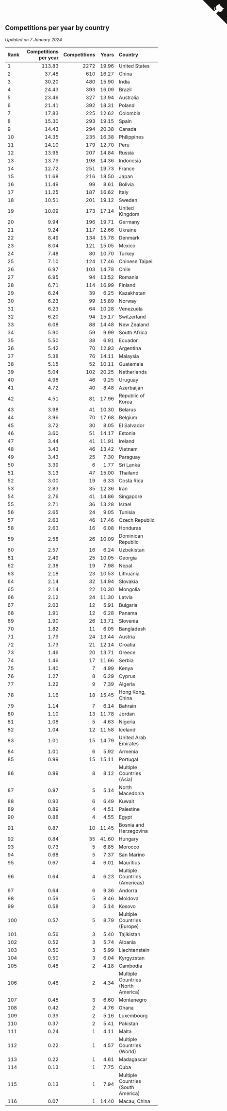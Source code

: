 ## Competitions per year by country

*Updated on  7 January 2024*

| Rank | Competitions per year | Competitions | Years | Country |
| :--- | ---: | ---: | ---: | :--- |
| 1 | 113.83 | 2272 | 19.96 | United States |
| 2 | 37.48 | 610 | 16.27 | China |
| 3 | 30.20 | 480 | 15.90 | India |
| 4 | 24.43 | 393 | 16.09 | Brazil |
| 5 | 23.46 | 327 | 13.94 | Australia |
| 6 | 21.41 | 392 | 18.31 | Poland |
| 7 | 17.83 | 225 | 12.62 | Colombia |
| 8 | 15.30 | 293 | 19.15 | Spain |
| 9 | 14.43 | 294 | 20.38 | Canada |
| 10 | 14.35 | 235 | 16.38 | Philippines |
| 11 | 14.10 | 179 | 12.70 | Peru |
| 12 | 13.95 | 207 | 14.84 | Russia |
| 13 | 13.79 | 198 | 14.36 | Indonesia |
| 14 | 12.72 | 251 | 19.73 | France |
| 15 | 11.68 | 216 | 18.50 | Japan |
| 16 | 11.49 | 99 | 8.61 | Bolivia |
| 17 | 11.25 | 187 | 16.62 | Italy |
| 18 | 10.51 | 201 | 19.12 | Sweden |
| 19 | 10.09 | 173 | 17.14 | United Kingdom |
| 20 | 9.94 | 196 | 19.71 | Germany |
| 21 | 9.24 | 117 | 12.66 | Ukraine |
| 22 | 8.49 | 134 | 15.78 | Denmark |
| 23 | 8.04 | 121 | 15.05 | Mexico |
| 24 | 7.48 | 80 | 10.70 | Turkey |
| 25 | 7.10 | 124 | 17.46 | Chinese Taipei |
| 26 | 6.97 | 103 | 14.78 | Chile |
| 27 | 6.95 | 94 | 13.52 | Romania |
| 28 | 6.71 | 114 | 16.99 | Finland |
| 29 | 6.24 | 39 | 6.25 | Kazakhstan |
| 30 | 6.23 | 99 | 15.89 | Norway |
| 31 | 6.23 | 64 | 10.28 | Venezuela |
| 32 | 6.20 | 94 | 15.17 | Switzerland |
| 33 | 6.08 | 88 | 14.48 | New Zealand |
| 34 | 5.90 | 59 | 9.99 | South Africa |
| 35 | 5.50 | 38 | 6.91 | Ecuador |
| 36 | 5.42 | 70 | 12.93 | Argentina |
| 37 | 5.38 | 76 | 14.11 | Malaysia |
| 38 | 5.15 | 52 | 10.11 | Guatemala |
| 39 | 5.04 | 102 | 20.25 | Netherlands |
| 40 | 4.98 | 46 | 9.25 | Uruguay |
| 41 | 4.72 | 40 | 8.48 | Azerbaijan |
| 42 | 4.51 | 81 | 17.96 | Republic of Korea |
| 43 | 3.98 | 41 | 10.30 | Belarus |
| 44 | 3.96 | 70 | 17.68 | Belgium |
| 45 | 3.72 | 30 | 8.05 | El Salvador |
| 46 | 3.60 | 51 | 14.17 | Estonia |
| 47 | 3.44 | 41 | 11.91 | Ireland |
| 48 | 3.43 | 46 | 13.42 | Vietnam |
| 49 | 3.43 | 25 | 7.30 | Paraguay |
| 50 | 3.39 | 6 | 1.77 | Sri Lanka |
| 51 | 3.13 | 47 | 15.00 | Thailand |
| 52 | 3.00 | 19 | 6.33 | Costa Rica |
| 53 | 2.83 | 35 | 12.36 | Iran |
| 54 | 2.76 | 41 | 14.86 | Singapore |
| 55 | 2.71 | 36 | 13.28 | Israel |
| 56 | 2.65 | 24 | 9.05 | Tunisia |
| 57 | 2.63 | 46 | 17.46 | Czech Republic |
| 58 | 2.63 | 16 | 6.08 | Honduras |
| 59 | 2.58 | 26 | 10.09 | Dominican Republic |
| 60 | 2.57 | 16 | 6.24 | Uzbekistan |
| 61 | 2.49 | 25 | 10.05 | Georgia |
| 62 | 2.38 | 19 | 7.98 | Nepal |
| 63 | 2.18 | 23 | 10.53 | Lithuania |
| 64 | 2.14 | 32 | 14.94 | Slovakia |
| 65 | 2.14 | 22 | 10.30 | Mongolia |
| 66 | 2.12 | 24 | 11.30 | Latvia |
| 67 | 2.03 | 12 | 5.91 | Bulgaria |
| 68 | 1.91 | 12 | 6.28 | Panama |
| 69 | 1.90 | 26 | 13.71 | Slovenia |
| 70 | 1.82 | 11 | 6.05 | Bangladesh |
| 71 | 1.79 | 24 | 13.44 | Austria |
| 72 | 1.73 | 21 | 12.14 | Croatia |
| 73 | 1.46 | 20 | 13.71 | Greece |
| 74 | 1.46 | 17 | 11.66 | Serbia |
| 75 | 1.40 | 7 | 4.99 | Kenya |
| 76 | 1.27 | 8 | 6.29 | Cyprus |
| 77 | 1.22 | 9 | 7.39 | Algeria |
| 78 | 1.16 | 18 | 15.45 | Hong Kong, China |
| 79 | 1.14 | 7 | 6.14 | Bahrain |
| 80 | 1.10 | 13 | 11.78 | Jordan |
| 81 | 1.08 | 5 | 4.63 | Nigeria |
| 82 | 1.04 | 12 | 11.58 | Iceland |
| 83 | 1.01 | 15 | 14.79 | United Arab Emirates |
| 84 | 1.01 | 6 | 5.92 | Armenia |
| 85 | 0.99 | 15 | 15.11 | Portugal |
| 86 | 0.99 | 8 | 8.12 | Multiple Countries (Asia) |
| 87 | 0.97 | 5 | 5.14 | North Macedonia |
| 88 | 0.93 | 6 | 6.49 | Kuwait |
| 89 | 0.89 | 4 | 4.51 | Palestine |
| 90 | 0.88 | 4 | 4.55 | Egypt |
| 91 | 0.87 | 10 | 11.45 | Bosnia and Herzegovina |
| 92 | 0.84 | 35 | 41.60 | Hungary |
| 93 | 0.73 | 5 | 6.85 | Morocco |
| 94 | 0.68 | 5 | 7.37 | San Marino |
| 95 | 0.67 | 4 | 6.01 | Mauritius |
| 96 | 0.64 | 4 | 6.23 | Multiple Countries (Americas) |
| 97 | 0.64 | 6 | 9.36 | Andorra |
| 98 | 0.59 | 5 | 8.46 | Moldova |
| 99 | 0.58 | 3 | 5.14 | Kosovo |
| 100 | 0.57 | 5 | 8.79 | Multiple Countries (Europe) |
| 101 | 0.56 | 3 | 5.40 | Tajikistan |
| 102 | 0.52 | 3 | 5.74 | Albania |
| 103 | 0.50 | 3 | 5.99 | Liechtenstein |
| 104 | 0.50 | 3 | 6.04 | Kyrgyzstan |
| 105 | 0.48 | 2 | 4.18 | Cambodia |
| 106 | 0.46 | 2 | 4.34 | Multiple Countries (North America) |
| 107 | 0.45 | 3 | 6.60 | Montenegro |
| 108 | 0.42 | 2 | 4.76 | Ghana |
| 109 | 0.39 | 2 | 5.16 | Luxembourg |
| 110 | 0.37 | 2 | 5.41 | Pakistan |
| 111 | 0.24 | 1 | 4.11 | Malta |
| 112 | 0.22 | 1 | 4.57 | Multiple Countries (World) |
| 113 | 0.22 | 1 | 4.61 | Madagascar |
| 114 | 0.13 | 1 | 7.75 | Cuba |
| 115 | 0.13 | 1 | 7.94 | Multiple Countries (South America) |
| 116 | 0.07 | 1 | 14.40 | Macau, China |


<a href="https://github.com/JustinTimeCuber/wca_statistics" class="github-corner" aria-label="View source on Github"><svg width="80" height="80" viewBox="0 0 250 250" style="fill:#151513; color:#fff; position: absolute; top: 0; border: 0; right: 0;" aria-hidden="true"><path d="M0,0 L115,115 L130,115 L142,142 L250,250 L250,0 Z"></path><path d="M128.3,109.0 C113.8,99.7 119.0,89.6 119.0,89.6 C122.0,82.7 120.5,78.6 120.5,78.6 C119.2,72.0 123.4,76.3 123.4,76.3 C127.3,80.9 125.5,87.3 125.5,87.3 C122.9,97.6 130.6,101.9 134.4,103.2" fill="currentColor" style="transform-origin: 130px 106px;" class="octo-arm"></path><path d="M115.0,115.0 C114.9,115.1 118.7,116.5 119.8,115.4 L133.7,101.6 C136.9,99.2 139.9,98.4 142.2,98.6 C133.8,88.0 127.5,74.4 143.8,58.0 C148.5,53.4 154.0,51.2 159.7,51.0 C160.3,49.4 163.2,43.6 171.4,40.1 C171.4,40.1 176.1,42.5 178.8,56.2 C183.1,58.6 187.2,61.8 190.9,65.4 C194.5,69.0 197.7,73.2 200.1,77.6 C213.8,80.2 216.3,84.9 216.3,84.9 C212.7,93.1 206.9,96.0 205.4,96.6 C205.1,102.4 203.0,107.8 198.3,112.5 C181.9,128.9 168.3,122.5 157.7,114.1 C157.9,116.9 156.7,120.9 152.7,124.9 L141.0,136.5 C139.8,137.7 141.6,141.9 141.8,141.8 Z" fill="currentColor" class="octo-body"></path></svg></a><style>.github-corner:hover .octo-arm{animation:octocat-wave 560ms ease-in-out}@keyframes octocat-wave{0%,100%{transform:rotate(0)}20%,60%{transform:rotate(-25deg)}40%,80%{transform:rotate(10deg)}}@media (max-width:500px){.github-corner:hover .octo-arm{animation:none}.github-corner .octo-arm{animation:octocat-wave 560ms ease-in-out}}</style>
